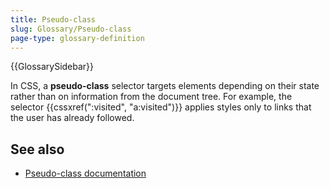 ```yaml
---
title: Pseudo-class
slug: Glossary/Pseudo-class
page-type: glossary-definition
---
```


{{GlossarySidebar}}

In CSS, a **pseudo-class** selector targets elements depending on their state rather than on information from the document tree. For example, the selector {{cssxref(":visited", "a:visited")}} applies styles only to links that the user has already followed.

## See also

- [Pseudo-class documentation](/en-US/docs/Web/CSS/Pseudo-classes)
